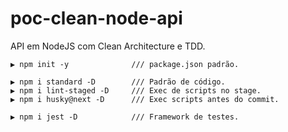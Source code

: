 # poc-clean-node-api

API em NodeJS com Clean Architecture e TDD.

```
▶ npm init -y              /// package.json padrão.

▶ npm i standard -D        /// Padrão de código.
▶ npm i lint-staged -D     /// Exec de scripts no stage.
▶ npm i husky@next -D      /// Exec scripts antes do commit.

▶ npm i jest -D            /// Framework de testes.

```
